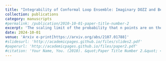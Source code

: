 ```yaml
---
title: "Integrability of Conformal Loop Ensemble: Imaginary DOZZ and Beyond"
collection: publications
category: manuscripts
#permalink: /publication/2010-10-01-paper-title-number-2
excerpt: 'The scaling limit of the probability that n points are on the same cluster for 2D critical percolation is believed to be governed by a conformal field theory (CFT). Although this is not fully understood, Delfino and Viti (2010) made a remarkable prediction on the exact value of a properly normalized three-point probability. It is expressed in terms of the imaginary DOZZ formula of Schomerus, Zamolodchikov and Kostov-Petkova, which extends the structure constants of minimal model CFTs to continuous parameters. Later, similar conjectures were made for scaling limits of random cluster models and O(n) loop models, representing certain three-point observables in terms of the imaginary DOZZ formula. Since the scaling limits of these models can be described by the conformal loop ensemble (CLE), such conjectures can be formulated as exact statements on CLE observables. In this paper, we prove Delfino and Viti's conjecture on percolation as well as a conjecture of Ikhlef, Jacobsen and Saleur (2015) on the nesting loop statistics of CLE. Our proof is based on the coupling between CLE and Liouville quantum gravity on the sphere, and is inspired by the fact that after reparametrization, the imaginary DOZZ formula is the reciprocal of the three-point function of Liouville CFT. Recently, Nivesvivat, Jacobsen and Ribault systematically studied a CFT with a large class of CLE observables as its correlation functions, including the ones from these two conjectures. We believe that our framework admits sufficient flexibility to exactly solve the three-point functions for CLE observables with natural geometric interpretations, including those from this CFT. As a demonstration, we solve the case corresponding to three points lying on the same loop, where the answer is a variant of the imaginary DOZZ formula.'
date: 2024-10-01
venue: 'Arxiv e-print[https://arxiv.org/abs/2107.01788]'
#slidesurl: 'http://academicpages.github.io/files/slides2.pdf'
#paperurl: 'http://academicpages.github.io/files/paper2.pdf'
#citation: 'Your Name, You. (2010). &quot;Paper Title Number 2.&quot; <i>Journal 1</i>. 1(2).'
---
```

